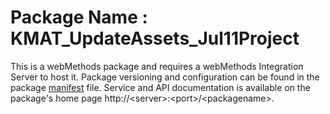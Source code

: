 # Package Name : KMAT_UpdateAssets_Jul11Project
This is a webMethods package and requires a webMethods Integration Server to host it. Package versioning and configuration can be found in the package [manifest](./KMAT_UpdateAssets_Jul11Project/manifest.v3) file. Service and API documentation is available on the package's home page http://&lt;server&gt;:&lt;port&gt;/&lt;packagename>.
